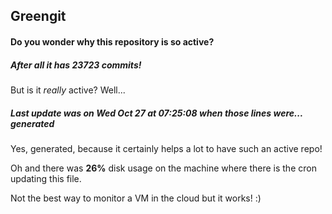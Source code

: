 ## Greengit

#### Do you wonder why this repository is so active?

##### After all it has 23723 commits!

But is it *really* active? Well...

##### Last update was on Wed Oct 27 at 07:25:08 when those lines were... generated

Yes, generated, because it certainly helps a lot to have such an active repo!

Oh and there was **26%** disk usage on the machine
where there is the cron updating this file.

Not the best way to monitor a VM in the cloud but it works! :)
